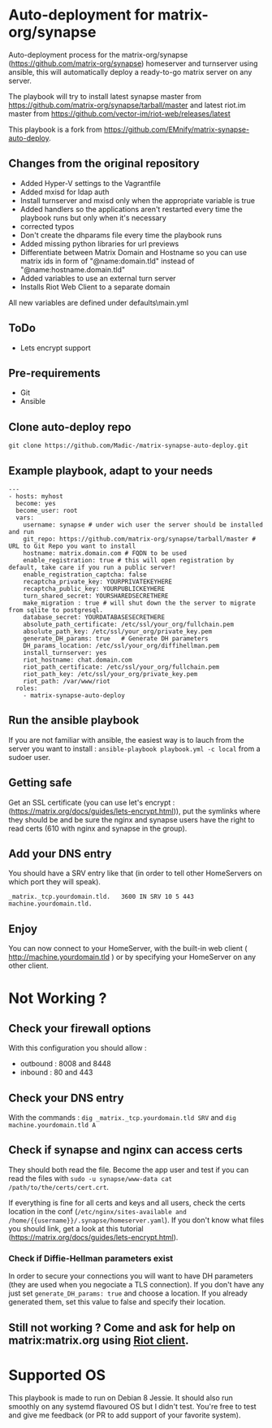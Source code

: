 # Auto-deployment for matrix-org/synapse

Auto-deployment process for the matrix-org/synapse (https://github.com/matrix-org/synapse) homeserver and turnserver using  ansible, this will automatically deploy a ready-to-go matrix server on any server.

The playbook will try to install latest synapse master from https://github.com/matrix-org/synapse/tarball/master
and latest riot.im master from https://github.com/vector-im/riot-web/releases/latest

This playbook is a fork from https://github.com/EMnify/matrix-synapse-auto-deploy.
## Changes from the original repository
- Added Hyper-V settings to the Vagrantfile
- Added mxisd for ldap auth
- Install turnserver and mxisd only when the appropriate variable is true
- Added handlers so the applications aren't restarted every time the playbook runs but only when it's necessary
- corrected typos
- Don't create the dhparams file every time the playbook runs
- Added missing python libraries for url previews
- Differentiate between Matrix Domain and Hostname so you can use matrix ids in form of "@name:domain.tld" instead of "@name:hostname.domain.tld"
- Added variables to use an external turn server
- Installs Riot Web Client to a separate domain

All new variables are defined under defaults\main.yml

## ToDo
- Lets encrypt support

## Pre-requirements
* Git
* Ansible

## Clone auto-deploy repo

    git clone https://github.com/Madic-/matrix-synapse-auto-deploy.git

## Example playbook, adapt to your needs
    ---
    - hosts: myhost
      become: yes
      become_user: root
      vars:
        username: synapse # under wich user the server should be installed and run
        git_repo: https://github.com/matrix-org/synapse/tarball/master # URL to Git Repo you want to install
        hostname: matrix.domain.com # FQDN to be used
        enable_registration: true # this will open registration by default, take care if you run a public server!
        enable_registration_captcha: false
        recaptcha_private_key: YOURPRIVATEKEYHERE
        recaptcha_public_key: YOURPUBLICKEYHERE
        turn_shared_secret: YOURSHAREDSECRETHERE
        make_migration : true # will shut down the the server to migrate from sqlite to postgresql.
        database_secret: YOURDATABASESECRETHERE
        absolute_path_certificate: /etc/ssl/your_org/fullchain.pem
        absolute_path_key: /etc/ssl/your_org/private_key.pem
        generate_DH_params: true   # Generate DH parameters
        DH_params_location: /etc/ssl/your_org/diffihellman.pem
        install_turnserver: yes
        riot_hostname: chat.domain.com
        riot_path_certificate: /etc/ssl/your_org/fullchain.pem
        riot_path_key: /etc/ssl/your_org/private_key.pem
        riot_path: /var/www/riot
      roles:
        - matrix-synapse-auto-deploy


## Run the ansible playbook

If you are not familiar with ansible, the easiest way is to lauch from the server you want to install : `ansible-playbook playbook.yml -c local` from a sudoer user.


## Getting safe

Get an SSL certificate (you can use let's encrypt : (https://matrix.org/docs/guides/lets-encrypt.html)), put the symlinks where they should be and be sure the nginx and synapse users have the right to read certs (610 with nginx and synapse in the group).

## Add your DNS entry

You should have a SRV entry like that (in order to tell other HomeServers on which port they will speak).

`_matrix._tcp.yourdomain.tld.	3600 IN	SRV 10 5 443 machine.yourdomain.tld.`


## Enjoy

You can now connect to your HomeServer, with the built-in web client ( http://machine.yourdomain.tld ) or by specifying your HomeServer on any other client.

# Not Working ?

## Check your firewall options

With this configuration you should allow :
- outbound : 8008 and 8448
- inbound : 80 and 443

## Check your DNS entry

With the commands :
`dig _matrix._tcp.yourdomain.tld SRV` and `dig machine.yourdomain.tld A`

## Check if synapse and nginx can access certs

They should both read the file. Become the app user and test if you can read the files with `sudo -u synapse/www-data cat /path/to/the/certs/cert.crt`.

If everything is fine for all certs and keys and all users, check the certs location in the conf (`/etc/nginx/sites-available and /home/{{username}}/.synapse/homeserver.yaml`). If you don't know what files you should link, get a look at this tutorial (https://matrix.org/docs/guides/lets-encrypt.html).

### Check if Diffie-Hellman parameters exist

In order to secure your connections you will want to have DH parameters (they are used when you negociate a TLS connection). If you don't have any just set `generate_DH_params: true` and choose a location. If you already generated them, set this value to false and specify their location.

## Still not working ? Come and ask for help on matrix:matrix.org using [Riot client](http://riot.im).

# Supported OS

This playbook is made to run on Debian 8 Jessie. It should also run smoothly on any systemd flavoured OS but I didn't test.
You're free to test and give me feedback (or PR to add support of your favorite system).